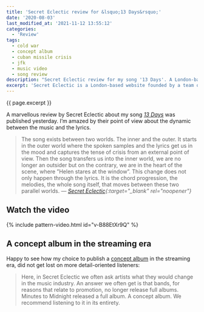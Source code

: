 ```yaml
---
title: 'Secret Eclectic review for &lsquo;13 Days&rsquo;'
date: '2020-08-03'
last_modified_at: '2021-11-12 13:55:12'
categories:
  - 'Review'
tags:
  - cold war
  - concept album
  - cuban missile crisis
  - jfk
  - music video
  - song review
description: "Secret Eclectic review for my song '13 Days'. A London-based website, they're a team of people who love supporting emerging acts."
excerpt: 'Secret Eclectic is a London-based website founded by a team of people who follow the arts worldwide. They love supporting emerging acts or people who deserve more recognition.'
---
```

<p class="lead">{{ page.excerpt }}</p>

A marvellous review by Secret Eclectic about my song [_13 Days_](https://minutestomidnight.co.uk/after-1989-13-days-official-video/) was published yesterday. I’m amazed by their point of view about the dynamic between the music and the lyrics.

> The song exists between two worlds. The inner and the outer. It starts in the outer world where the spoken samples and the lyrics get us in the mood and captures the tense of crisis from an external point of view. Then the song transfers us into the inner world, we are no longer an outsider but on the contrary, we are in the heart of the scene, where ”Helen stares at the window”. This change does not only happen through the lyrics. It is the chord progression, the melodies, the whole song itself, that moves between these two parallel worlds. 
> <cite>— [Secret Eclectic](https://secreteclectic.com/2020/08/02/minutes-to-midnight-13-days/){:target="_blank" rel="noopener"}</cite>

## Watch the video

{% include pattern-video.html id="v-B88EtXr9Q" %}

## A concept album in the streaming era

Happy to see how my choice to publish a [concept album](/work/original-music-productions/after-1989/) in the streaming era, did not get lost on more detail-oriented listeners:

> Here, in Secret Eclectic we often ask artists what they would change in the music industry. An answer we often get is that bands, for reasons that relate to promotion, no longer release full albums. Minutes to Midnight released a full album. A concept album. We recommend listening to it in its entirety.